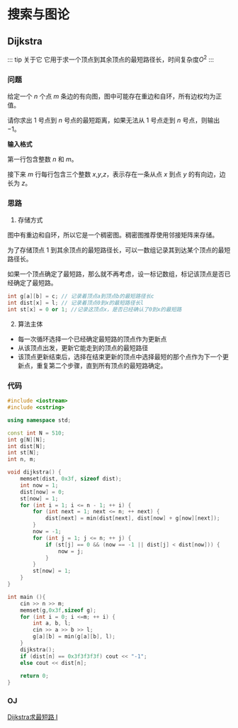 # 搜索与图论

## Dijkstra 

::: tip 关于它
它用于求一个顶点到其余顶点的最短路径长，时间复杂度$O^2$
:::

### 问题

给定一个 $n$ 个点 $m$ 条边的有向图，图中可能存在重边和自环，所有边权均为正值。

请你求出 $1$ 号点到 $n$ 号点的最短距离，如果无法从 $1$ 号点走到 $n$ 号点，则输出 $-1$。

**输入格式**

第一行包含整数 $n$ 和 $m$。

接下来 $m$ 行每行包含三个整数 $x$,$y$,$z$，表示存在一条从点 $x$ 到点 $y$ 的有向边，边长为 $z$。

### 思路

1. 存储方式

图中有重边和自环，所以它是一个稠密图。稠密图推荐使用邻接矩阵来存储。

为了存储顶点 $1$ 到其余顶点的最短路径长，可以一数组记录其到达某个顶点的最短路径长。

如果一个顶点确定了最短路，那么就不再考虑，设一标记数组，标记该顶点是否已经确定了最短路。

```cpp
int g[a][b] = c; // 记录着顶点a到顶点b的最短路径长c
int dist[x] = l; // 记录着顶点0到x的最短路径长l
int st[x] = 0 or 1; //记录这顶点x，是否已经确认了0到x的最短路
```

2. 算法主体

* 每一次循环选择一个已经确定最短路的顶点作为更新点
* 从该顶点出发，更新它能走到的顶点的最短路径
* 该顶点更新结束后，选择在结束更新的顶点中选择最短的那个点作为下一个更新点，重复第二个步骤，直到所有顶点的最短路确定。

### 代码

```cpp
#include <iostream>
#include <cstring>

using namespace std;

const int N = 510;
int g[N][N];
int dist[N];
int st[N];
int n, m;

void dijkstra() {
    memset(dist, 0x3f, sizeof dist);
    int now = 1;
    dist[now] = 0;
    st[now] = 1;
    for (int i = 1; i <= n - 1; ++ i) {
        for (int next = 1; next <= n; ++ next) {
            dist[next] = min(dist[next], dist[now] + g[now][next]);
        }
        now = -1;
        for (int j = 1; j <= n; ++ j) {
            if (st[j] == 0 && (now == -1 || dist[j] < dist[now])) {
                now = j;
            }
        }
        st[now] = 1;
    }
}

int main (){
    cin >> n >> m;
    memset(g,0x3f,sizeof g);
    for (int i = 0; i <=m; ++ i) {
        int a, b, l;
        cin >> a >> b >> l;
        g[a][b] = min(g[a][b], l);
    }
    dijkstra();
    if (dist[n] == 0x3f3f3f3f) cout << "-1";
    else cout << dist[n];
    
    return 0;
}
```

### OJ

[Dijkstra求最短路 I](https://www.acwing.com/problem/content/description/851/)

